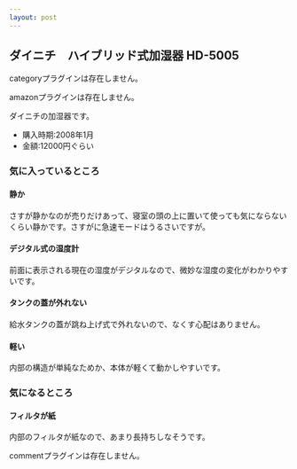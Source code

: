 ```yaml
---
layout: post
---
```

<h2>ダイニチ　ハイブリッド式加湿器 HD-5005</h2>
<p><span class="error">categoryプラグインは存在しません。</span></p>
<p><span class="error">amazonプラグインは存在しません。</span></p>
<p>ダイニチの加湿器です。</p>
<ul>
<li>購入時期:2008年1月</li>
<li>金額:12000円ぐらい</li>
</ul>
<h3>気に入っているところ</h3>
<h4>静か</h4>
<p>さすが静かなのが売りだけあって、寝室の頭の上に置いて使っても気にならないくらい静かです。さすがに急速モードはうるさいですが。</p>
<h4>デジタル式の湿度計</h4>
<p>前面に表示される現在の湿度がデジタルなので、微妙な湿度の変化がわかりやすいです。</p>
<h4>タンクの蓋が外れない</h4>
<p>給水タンクの蓋が跳ね上げ式で外れないので、なくす心配はありません。</p>
<h4>軽い</h4>
<p>内部の構造が単純なためか、本体が軽くて動かしやすいです。</p>
<h3>気になるところ</h3>
<h4>フィルタが紙</h4>
<p>内部のフィルタが紙なので、あまり長持ちしなそうです。</p>
<p><span class="error">commentプラグインは存在しません。</span> </p>
